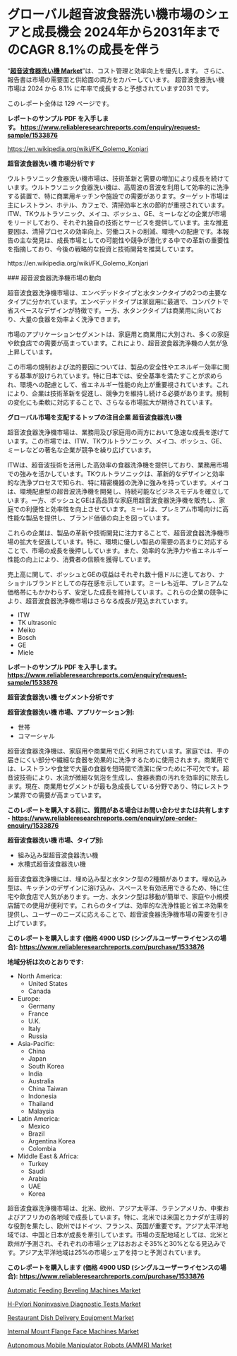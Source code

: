 <p><h1>グローバル超音波食器洗い機市場のシェアと成長機会 2024年から2031年までのCAGR 8.1%の成長を伴う</h1></p><p>&ldquo;<strong><a href="https://www.reliableresearchreports.com/ultrasonic-dishwashers-r1533876?utm_campaign=110&utm_medium=9&utm_source=Github&utm_content=ia&utm_term=13102024&utm_id=ultrasonic-dishwashers">超音波食器洗い機 Market</a></strong>&rdquo;は、コスト管理と効率向上を優先します。 さらに、報告書は市場の需要面と供給面の両方をカバーしています。 超音波食器洗い機 市場は 2024 から 8.1% に年率で成長すると予想されています2031 です。</p>
<p>このレポート全体は 129 ページです。</p>
<p><strong>レポートのサンプル PDF を入手します。&nbsp;<a href="https://www.reliableresearchreports.com/enquiry/request-sample/1533876?utm_campaign=110&utm_medium=9&utm_source=Github&utm_content=ia&utm_term=13102024&utm_id=ultrasonic-dishwashers">https://www.reliableresearchreports.com/enquiry/request-sample/1533876</a></strong></p>
<p><a href="https://en.wikipedia.org/wiki/FK_Golemo_Konjari?utm_campaign=110&utm_medium=9&utm_source=Github&utm_content=ia&utm_term=13102024&utm_id=ultrasonic-dishwashers">https://en.wikipedia.org/wiki/FK_Golemo_Konjari</a></p>
<p><strong>超音波食器洗い機 市場分析です</strong></p>
<p><p>ウルトラソニック食器洗い機市場は、技術革新と需要の増加により成長を続けています。ウルトラソニック食器洗い機は、高周波の音波を利用して効率的に洗浄する装置で、特に商業用キッチンや施設での需要があります。ターゲット市場は主にレストラン、ホテル、カフェで、清掃効率と水の節約が重視されています。ITW、TKウルトラソニック、メイコ、ボッシュ、GE、ミーレなどの企業が市場をリードしており、それぞれ独自の技術とサービスを提供しています。主な推進要因は、清掃プロセスの効率向上、労働コストの削減、環境への配慮です。本報告の主な発見は、成長市場としての可能性や競争が激化する中での革新の重要性を指摘しており、今後の戦略的な投資と技術開発を推奨しています。</p></p>
<p>https://en.wikipedia.org/wiki/FK_Golemo_Konjari</p>
<p><p>### 超音波食器洗浄機市場の動向</p><p>超音波食器洗浄機市場は、エンベデッドタイプと水タンクタイプの2つの主要なタイプに分かれています。エンベデッドタイプは家庭用に最適で、コンパクトで省スペースなデザインが特徴です。一方、水タンクタイプは商業用に向いており、大量の食器を効率よく洗浄できます。</p><p>市場のアプリケーションセグメントは、家庭用と商業用に大別され、多くの家庭や飲食店での需要が高まっています。これにより、超音波食器洗浄機の人気が急上昇しています。</p><p>この市場の規制および法的要因については、製品の安全性やエネルギー効率に関する基準が設けられています。特に日本では、安全基準を満たすことが求められ、環境への配慮として、省エネルギー性能の向上が重要視されています。これにより、企業は技術革新を促進し、競争力を維持し続ける必要があります。規制の変化にも柔軟に対応することで、さらなる市場拡大が期待されています。</p></p>
<p><strong>グローバル市場を支配するトップの注目企業 超音波食器洗い機</strong></p>
<p><p>超音波食器洗浄機市場は、業務用及び家庭用の両方において急速な成長を遂げています。この市場では、ITW、TKウルトラソニック、メイコ、ボッシュ、GE、ミーレなどの著名な企業が競争を繰り広げています。</p><p>ITWは、超音波技術を活用した高効率の食器洗浄機を提供しており、業務用市場での強みを活かしています。TKウルトラソニックは、革新的なデザインと効率的な洗浄プロセスで知られ、特に精密機器の洗浄に強みを持っています。メイコは、環境配慮型の超音波洗浄機を開発し、持続可能なビジネスモデルを確立しています。一方、ボッシュとGEは高品質な家庭用超音波食器洗浄機を販売し、家庭での利便性と効率性を向上させています。ミーレは、プレミアム市場向けに高性能な製品を提供し、ブランド価値の向上を図っています。</p><p>これらの企業は、製品の革新や技術開発に注力することで、超音波食器洗浄機市場の拡大を促進しています。特に、環境に優しい製品の需要の高まりに対応することで、市場の成長を後押ししています。また、効率的な洗浄力や省エネルギー性能の向上により、消費者の信頼を獲得しています。</p><p>売上高に関して、ボッシュとGEの収益はそれぞれ数十億ドルに達しており、ナショナルブランドとしての存在感を示しています。ミーレも近年、プレミアムな価格帯にもかかわらず、安定した成長を維持しています。これらの企業の競争により、超音波食器洗浄機市場はさらなる成長が見込まれています。</p></p>
<p><ul><li>ITW</li><li>TK ultrasonic</li><li>Meiko</li><li>Bosch</li><li>GE</li><li>Miele</li></ul></p>
<p><strong>レポートのサンプル PDF を入手します。 <a href="https://www.reliableresearchreports.com/enquiry/request-sample/1533876?utm_campaign=110&utm_medium=9&utm_source=Github&utm_content=ia&utm_term=13102024&utm_id=ultrasonic-dishwashers">https://www.reliableresearchreports.com/enquiry/request-sample/1533876</a></strong></p>
<p><strong>超音波食器洗い機 セグメント分析です</strong></p>
<p><strong>超音波食器洗い機 市場、アプリケーション別:</strong></p>
<p><ul><li>世帯</li><li>コマーシャル</li></ul></p>
<p><p>超音波食器洗浄機は、家庭用や商業用で広く利用されています。家庭では、手の届きにくい部分や繊細な食器を効果的に洗浄するために使用されます。商業用では、レストランや食堂で大量の食器を短時間で清潔に保つために不可欠です。超音波技術により、水流が微細な気泡を生成し、食器表面の汚れを効率的に除去します。現在、商業用セグメントが最も急成長している分野であり、特にレストラン業界での需要が高まっています。</p></p>
<p><strong>このレポートを購入する前に、質問がある場合はお問い合わせまたは共有します - <a href="https://www.reliableresearchreports.com/enquiry/pre-order-enquiry/1533876?utm_campaign=110&utm_medium=9&utm_source=Github&utm_content=ia&utm_term=13102024&utm_id=ultrasonic-dishwashers">https://www.reliableresearchreports.com/enquiry/pre-order-enquiry/1533876</a></strong></p>
<p><strong>超音波食器洗い機 市場、タイプ別:</strong></p>
<p><ul><li>組み込み型超音波食器洗い機</li><li>水槽式超音波食器洗い機</li></ul></p>
<p><p>超音波食器洗浄機には、埋め込み型と水タンク型の2種類があります。埋め込み型は、キッチンのデザインに溶け込み、スペースを有効活用できるため、特に住宅や飲食店で人気があります。一方、水タンク型は移動が簡単で、家庭や小規模店舗での使用が便利です。これらのタイプは、効率的な洗浄性能と省エネ効果を提供し、ユーザーのニーズに応えることで、超音波食器洗浄機市場の需要を引き上げています。</p></p>
<p><strong>このレポートを購入します (価格 4900 USD (シングルユーザーライセンスの場合): <a href="https://www.reliableresearchreports.com/purchase/1533876?utm_campaign=110&utm_medium=9&utm_source=Github&utm_content=ia&utm_term=13102024&utm_id=ultrasonic-dishwashers">https://www.reliableresearchreports.com/purchase/1533876</a></strong></p>
<p><strong>地域分析は次のとおりです:</strong></p>
<p><ul>
    <li>
        North America:
        <ul>
            <li>United States</li>
            <li>Canada</li>
        </ul>
    </li>
    <li>
        Europe:
        <ul>
            <li>Germany</li>
            <li>France</li>
            <li>U.K.</li>
            <li>Italy</li>
            <li>Russia</li>
        </ul>
    </li>
    <li>
        Asia-Pacific:
        <ul>
            <li>China</li>
            <li>Japan</li>
            <li>South Korea</li>
            <li>India</li>
            <li>Australia</li>
            <li>China Taiwan</li>
            <li>Indonesia</li>
            <li>Thailand</li>
            <li>Malaysia</li>
        </ul>
    </li>
    <li>
        Latin America:
        <ul>
            <li>Mexico</li>
            <li>Brazil</li>
            <li>Argentina Korea</li>
            <li>Colombia</li>
        </ul>
    </li>
    <li>
        Middle East & Africa:
        <ul>
            <li>Turkey</li>
            <li>Saudi</li>
            <li>Arabia</li>
            <li>UAE</li>
            <li>Korea</li>
        </ul>
    </li>
    </ul></p>
<p><p>超音波食器洗浄機市場は、北米、欧州、アジア太平洋、ラテンアメリカ、中東およびアフリカの各地域で成長しています。特に、北米では米国とカナダが主導的な役割を果たし、欧州ではドイツ、フランス、英国が重要です。アジア太平洋地域では、中国と日本が成長を牽引しています。市場の支配地域としては、北米と欧州が予測され、それぞれの市場シェアはおおよそ35%と30%となる見込みです。アジア太平洋地域は25%の市場シェアを持つと予測されています。</p></p>
<p><strong>このレポートを購入します (価格 4900 USD (シングルユーザーライセンスの場合): <a href="https://www.reliableresearchreports.com/purchase/1533876?utm_campaign=110&utm_medium=9&utm_source=Github&utm_content=ia&utm_term=13102024&utm_id=ultrasonic-dishwashers">https://www.reliableresearchreports.com/purchase/1533876</a></strong></p>
<p><p><a href="https://www.linkedin.com/pulse/automatic-feeding-beveling-machines-market-outlook-complete-industry-apbqf?utm_campaign=110&utm_medium=9&utm_source=Github&utm_content=ia&utm_term=13102024&utm_id=ultrasonic-dishwashers">Automatic Feeding Beveling Machines Market</a></p><p><a href="https://github.com/HeatherFernandez476/Market-Research-Report-List-1/blob/main/h-pylori-noninvasive-diagnostic-tests-market.md?utm_campaign=110&utm_medium=9&utm_source=Github&utm_content=ia&utm_term=13102024&utm_id=ultrasonic-dishwashers">H-Pylori Noninvasive Diagnostic Tests Market</a></p><p><a href="https://www.linkedin.com/pulse/restaurant-dish-delivery-equipment-market-outlook-complete-industry-cktzf?utm_campaign=110&utm_medium=9&utm_source=Github&utm_content=ia&utm_term=13102024&utm_id=ultrasonic-dishwashers">Restaurant Dish Delivery Equipment Market</a></p><p><a href="https://www.linkedin.com/pulse/what-growth-opportunities-challenges-internal-mount-flange-face-t7fmf?utm_campaign=110&utm_medium=9&utm_source=Github&utm_content=ia&utm_term=13102024&utm_id=ultrasonic-dishwashers">Internal Mount Flange Face Machines Market</a></p><p><a href="https://github.com/kathiestrine5ty/Market-Research-Report-List-1/blob/main/autonomous-mobile-manipulator-robots-ammr-market.md?utm_campaign=110&utm_medium=9&utm_source=Github&utm_content=ia&utm_term=13102024&utm_id=ultrasonic-dishwashers">Autonomous Mobile Manipulator Robots (AMMR) Market</a></p></p>